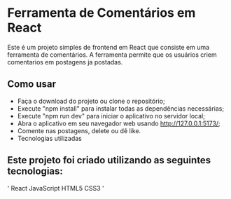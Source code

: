 # Ferramenta de Comentários em React
Este é um projeto simples de frontend em React que consiste em uma ferramenta de comentários. A ferramenta permite que os usuários criem comentarios em postagens ja postadas.

## Como usar
- Faça o download do projeto ou clone o repositório;
- Execute "npm install" para instalar todas as dependências necessárias;
- Execute "npm run dev" para iniciar o aplicativo no servidor local;
- Abra o aplicativo em seu navegador web usando http://127.0.0.1:5173/;
- Comente nas postagens, delete ou dê like.
- Tecnologias utilizadas

## Este projeto foi criado utilizando as seguintes tecnologias:
'
React
JavaScript
HTML5
CSS3
'
